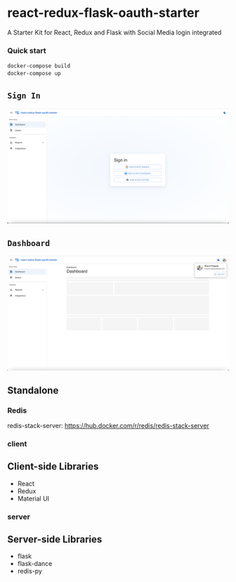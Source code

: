 # react-redux-flask-oauth-starter
A Starter Kit for React, Redux and Flask with Social Media login integrated

### Quick start
```sh
docker-compose build
docker-compose up
```

## `Sign In`
![Screenshot](client/public/signin.png)

## `Dashboard`
![Screenshot](client/public/dashboard.png)


## Standalone

### Redis

redis-stack-server: https://hub.docker.com/r/redis/redis-stack-server

### client

## Client-side Libraries

* React
* Redux
* Material UI

### server

## Server-side Libraries

* flask
* flask-dance
* redis-py
